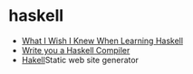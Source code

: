 # haskell

- [What I Wish I Knew When Learning Haskell](http://dev.stephendiehl.com/hask/#flags)
- [Write you a Haskell Compiler](http://dev.stephendiehl.com/fun/index.html)
- [Hakell](https://jaspervdj.be/hakyll/)Static web site generator 
